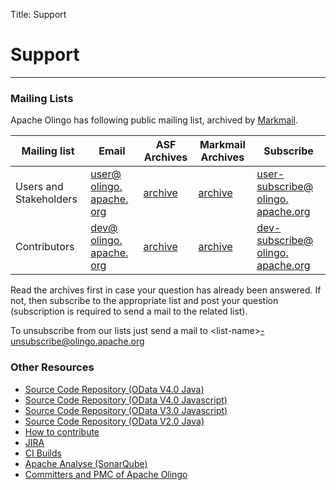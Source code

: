 Title:     Support

# Support

---

### Mailing Lists

Apache Olingo has following public mailing list, archived by [Markmail](https://markmail.org).


Mailing list | Email | ASF Archives | Markmail Archives | Subscribe
-------------|-------|--------------|-------------------|----------
Users and Stakeholders | [user@<wbr />olingo.<wbr />apache.<wbr />org](mailto:user@olingo.apache.org) | [archive](https://mail-archives.apache.org/mod_mbox/olingo-user/) | [archive](https://markmail.org/search/list:org.apache.olingo.user) | [user-subscribe@<wbr />olingo.<wbr />apache.<wbr />org](mailto:user-subscribe@olingo.apache.org)
Contributors | [dev@<wbr />olingo.<wbr />apache.<wbr />org](mailto:dev@olingo.apache.org) | [archive](https://mail-archives.apache.org/mod_mbox/olingo-dev/) | [archive](https://markmail.org/search/list:org.apache.olingo.dev) | [dev-subscribe@<wbr />olingo.<wbr />apache.<wbr />org](mailto:dev-subscribe@olingo.apache.org)

Read the archives first in case your question has already been answered. If not, then subscribe to the appropriate list and post your question (subscription is required to send a mail to the related list).


<p/>

To unsubscribe from our lists just send a mail to &lt;list-name&gt;-unsubscribe@olingo.apache.org

### Other Resources

- [Source Code Repository (OData V4.0 Java)](https://gitbox.apache.org/repos/asf/olingo-odata4)
- [Source Code Repository (OData V4.0 Javascript)](https://gitbox.apache.org/repos/asf/olingo-odata4-js)
- [Source Code Repository (OData V3.0 Javascript)](https://gitbox.apache.org/repos/asf/olingo-odata3-js)
- [Source Code Repository (OData V2.0 Java)](https://gitbox.apache.org/repos/asf/olingo-odata2)
- [How to contribute](/contribute.html)
- [JIRA](https://issues.apache.org/jira/browse/OLINGO)
- [CI Builds](https://builds.apache.org/view/M-R/view/Olingo/)
- [Apache Analyse (SonarQube)](https://analysis.apache.org/dashboard/index?id=org.apache.olingo%3Aodata-parent)
- [Committers and PMC of Apache Olingo](https://people.apache.org/committers-by-project.html#olingo)

